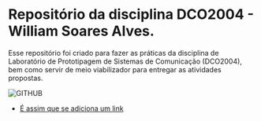 # Repositório da disciplina DCO2004 - William Soares Alves.
Esse repositório foi criado para fazer as práticas da disciplina de Laboratório de Prototipagem de Sistemas de Comunicação (DCO2004), bem como servir de meio viabilizador para entregar as atividades propostas. 

![GITHUB](https://www.google.com.br/url?sa=i&rct=j&q=&esrc=s&source=images&cd=&cad=rja&uact=8&ved=0ahUKEwj_opv75sXVAhXChJAKHU6mBwEQjRwIBw&url=https%3A%2F%2Fkanbanize.com%2Fblog%2Fkanbanize-github-integration%2F&psig=AFQjCNEdjkGbVypb23b0D-sCGtPHa1AlXw&ust=1502218356606722)
* [É assim que se adiciona um link](https://www.youtube.com/watch?v=bpOSxM0rNPM) 
